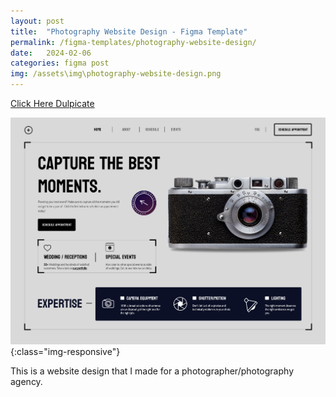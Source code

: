 ```yaml
---
layout: post
title:  "Photography Website Design - Figma Template"
permalink: /figma-templates/photography-website-design/
date:   2024-02-06
categories: figma post
img: /assets\img\photography-website-design.png
---
```



<a class="button"  href="https://www.figma.com/community/file/1334398057374604365/photographer-website-design" target="_blank">Click Here Dulpicate</a>

![image-title-here](/assets\img\photography-website-design.png){:class="img-responsive"}

This is a website design that I made for a photographer/photography agency.
